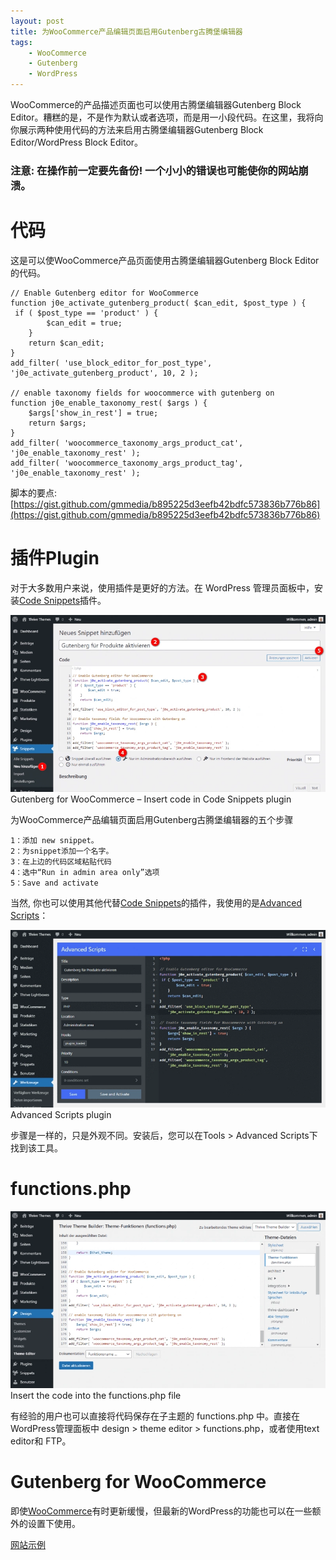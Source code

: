 ```yaml
---
layout: post
title: 为WooCommerce产品编辑页面启用Gutenberg古腾堡编辑器
tags:
    - WooCommerce
    - Gutenberg
    - WordPress
---
```

WooCommerce的产品描述页面也可以使用古腾堡编辑器Gutenberg Block Editor。糟糕的是，不是作为默认或者选项，而是用一小段代码。在这里，我将向你展示两种使用代码的方法来启用古腾堡编辑器Gutenberg Block Editor/WordPress Block Editor。

### 注意: 在操作前一定要先备份! 一个小小的错误也可能使你的网站崩溃。

# 代码

这是可以使WooCommerce产品页面使用古腾堡编辑器Gutenberg Block Editor的代码。

    // Enable Gutenberg editor for WooCommerce
    function j0e_activate_gutenberg_product( $can_edit, $post_type ) {
     if ( $post_type == 'product' ) {
            $can_edit = true;
        }
        return $can_edit;
    }
    add_filter( 'use_block_editor_for_post_type', 'j0e_activate_gutenberg_product', 10, 2 );

    // enable taxonomy fields for woocommerce with gutenberg on
    function j0e_enable_taxonomy_rest( $args ) {
        $args['show_in_rest'] = true;
        return $args;
    }
    add_filter( 'woocommerce_taxonomy_args_product_cat', 'j0e_enable_taxonomy_rest' );
    add_filter( 'woocommerce_taxonomy_args_product_tag', 'j0e_enable_taxonomy_rest' );
    
脚本的要点: [https://gist.github.com/gmmedia/b895225d3eefb42bdfc573836b776b86](https://gist.github.com/gmmedia/b895225d3eefb42bdfc573836b776b86)

# 插件Plugin

对于大多数用户来说，使用插件是更好的方法。在 WordPress 管理员面板中，安装[Code Snippets](https://de.wordpress.org/plugins/code-snippets/)插件。

![Code Snippets](https://github.com/huijingfei/huijingfei.github.io/blob/master/images/code-snippets.webp?raw=true)
Gutenberg for WooCommerce – Insert code in Code Snippets plugin

为WooCommerce产品编辑页面启用Gutenberg古腾堡编辑器的五个步骤

    1：添加 new snippet。
    2：为snippet添加一个名字。
    3：在上边的代码区域粘贴代码
    4：选中“Run in admin area only”选项
    5：Save and activate

当然, 你也可以使用其他代替[Code Snippets](https://de.wordpress.org/plugins/code-snippets/)的插件，我使用的是[Advanced Scripts](https://bloggerpilot.com/tipp/advancedscripts)：

![Advanced Scripts](https://github.com/huijingfei/huijingfei.github.io/blob/master/images/advanced-scripts.webp?raw=true)
Advanced Scripts plugin

步骤是一样的，只是外观不同。安装后，您可以在Tools > Advanced Scripts下找到该工具。

# functions.php


![functions.php](https://github.com/huijingfei/huijingfei.github.io/blob/master/images/functions.webp?raw=true)
Insert the code into the functions.php file

有经验的用户也可以直接将代码保存在子主题的 functions.php 中。直接在WordPress管理面板中 design > theme editor > functions.php，或者使用text editor和 FTP。

# Gutenberg for WooCommerce

即使[WooCommerce](https://bloggerpilot.com/en/tag/woocommerce/)有时更新缓慢，但最新的WordPress的功能也可以在一些额外的设置下使用。

[网站示例](https://tibetmag.com/)

